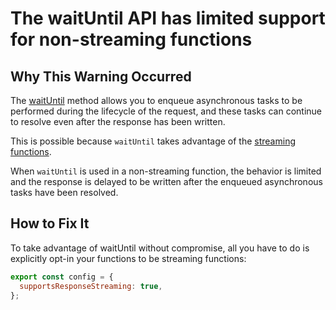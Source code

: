 # The waitUntil API has limited support for non-streaming functions

## Why This Warning Occurred

The [waitUntil](https://vercel.com/docs/functions/functions-api-reference#waituntil) method allows you to enqueue asynchronous tasks to be performed during the lifecycle of the request, and these tasks can continue to resolve even after the response has been written.

This is possible because `waitUntil` takes advantage of the [streaming functions](https://vercel.com/docs/functions/streaming#streaming-functions).

When `waitUntil` is used in a non-streaming function, the behavior is limited and the response is delayed to be written after the enqueued asynchronous tasks have been resolved.

## How to Fix It

To take advantage of waitUntil without compromise, all you have to do is explicitly opt-in your functions to be streaming functions:

```js
export const config = {
  supportsResponseStreaming: true,
};
```
